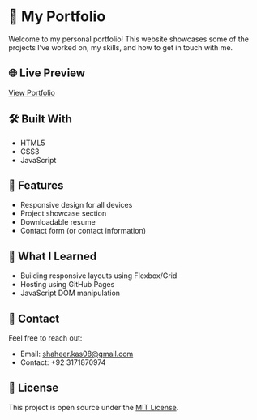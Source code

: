 # 💼 My Portfolio

Welcome to my personal portfolio! This website showcases some of the projects I’ve worked on, my skills, and how to get in touch with me.

## 🌐 Live Preview

[View Portfolio](https://kashif4704541-bot.github.io/My-Portfolio-Website/)

## 🛠️ Built With

- HTML5
- CSS3
- JavaScript

## 📌 Features

- Responsive design for all devices
- Project showcase section
- Downloadable resume
- Contact form (or contact information)

## 🧠 What I Learned

- Building responsive layouts using Flexbox/Grid
- Hosting using GitHub Pages
- JavaScript DOM manipulation

## 📩 Contact

Feel free to reach out:

- Email: shaheer.kas08@gmail.com
- Contact: +92 3171870974


## 📄 License

This project is open source under the [MIT License](LICENSE).
